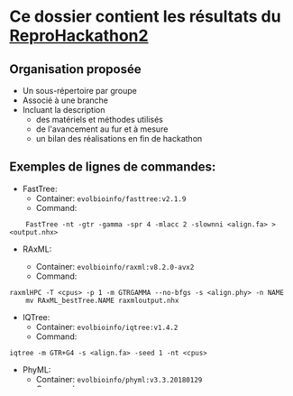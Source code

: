 # Ce dossier contient les résultats du [ReproHackathon2](../docs/hackathon_2_programme.md)

## Organisation proposée

* Un sous-répertoire par groupe
* Associé à une branche
* Incluant la description
  * des matériels et méthodes utilisés
  * de l'avancement au fur et à mesure
  * un bilan des réalisations en fin de hackathon

## Exemples de lignes de commandes:

* FastTree:
  - Container: `evolbioinfo/fasttree:v2.1.9`
  - Command:
```
	FastTree -nt -gtr -gamma -spr 4 -mlacc 2 -slownni <align.fa> > <output.nhx>
```

* RAxML:

    - Container: `evolbioinfo/raxml:v8.2.0-avx2`
    - Command:    
```
raxmlHPC -T <cpus> -p 1 -m GTRGAMMA --no-bfgs -s <align.phy> -n NAME
	mv RAxML_bestTree.NAME raxmloutput.nhx
```

* IQTree:
    - Container: `evolbioinfo/iqtree:v1.4.2`
    - Command:
```
iqtree -m GTR+G4 -s <align.fa> -seed 1 -nt <cpus>
```

* PhyML:
    - Container: `evolbioinfo/phyml:v3.3.20180129`
    - Command:
```
phyml -i <align.phy> --r_seed 1 -d nt -b 0 -m GTR -f e -c 4 -a e -s SPR --n_rand_starts 1 -o tlr -p --run_id ID
mv *_phyml_tree_ID.txt outputphyml.nhx
```


* Comparer 2 arbres: `gotree`
    - Container: `evolbioinfo/gotree:v0.2.10`
    - Command:
```
gotree compare trees --binary -i <arbre1> -c <arbre2>
```

* Reformater `fasta <=> phylip`

    - Container: `evolbioinfo/goalign:v0.2.9`
    - Commands:
```
# phylip => fasta
goalign reformat fasta -i <align.phy> -p -o align.fa
# fasta => phylip
goalign reformat phylip -i <align.phy> -o align.fa
```

## Participants/Groupes :


## Liens utiles

* Article: [Zhou MBE 2018](https://academic.oup.com/mbe/article/35/2/486/4644721)
* Images Docker utiles: [evolbioinfo](https://hub.docker.com/r/evolbioinfo/)
* Données de l'article: [FigShare](https://figshare.com/projects/Evaluating_fast_maximum_likelihood-based_phylogenetic_programs_using_empirical_phylogenomic_data_sets/22040)

## Quelques commandes utiles
